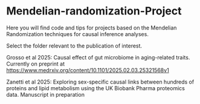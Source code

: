 # Mendelian-randomization-Project
Here you will find code and tips for projects based on the Mendelian Randomization techniques for causal inference analyses. 

Select the folder relevant to the publication of interest.

Grosso et al 2025: Causal effect of gut microbiome in aging-related traits. Currently on preprint at https://www.medrxiv.org/content/10.1101/2025.02.03.25321568v1

Zanetti et al 2025: Exploring sex-specific causal links between hundreds of proteins and lipid metabolism using the UK Biobank Pharma proteomics data. Manuscript in preparation
